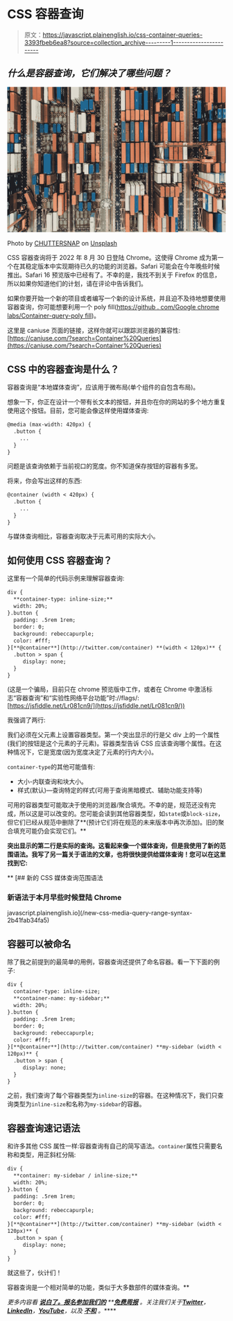 # CSS 容器查询

> 原文：<https://javascript.plainenglish.io/css-container-queries-3393fbeb6ea8?source=collection_archive---------1----------------------->

## *什么是容器查询，它们解决了哪些问题？*

![](img/8e0fd872a381afee1a78fd347e0b76d0.png)

Photo by [CHUTTERSNAP](https://unsplash.com/@chuttersnap?utm_source=medium&utm_medium=referral) on [Unsplash](https://unsplash.com?utm_source=medium&utm_medium=referral)

CSS 容器查询将于 2022 年 8 月 30 日登陆 Chrome。这使得 Chrome 成为第一个在其稳定版本中实现期待已久的功能的浏览器。Safari 可能会在今年晚些时候推出。Safari 16 预览版中已经有了。不幸的是，我找不到关于 Firefox 的信息，所以如果你知道他们的计划，请在评论中告诉我们。

如果你要开始一个新的项目或者编写一个新的设计系统，并且迫不及待地想要使用容器查询，你可能想要利用一个 poly fill([https://github . com/Google chrome labs/Container-query-poly fill](https://github.com/GoogleChromeLabs/container-query-polyfill))。

这里是 caniuse 页面的链接，这样你就可以跟踪浏览器的兼容性:[https://caniuse.com/?search=Container%20Queries](https://caniuse.com/?search=Container%20Queries)

## CSS 中的容器查询是什么？

容器查询是“本地媒体查询”，应该用于微布局(单个组件的自包含布局)。

想象一下，你正在设计一个带有长文本的按钮，并且你在你的网站的多个地方重复使用这个按钮。目前，您可能会像这样使用媒体查询:

```
@media (max-width: 420px) {
  .button {
    ...
  }
}
```

问题是该查询依赖于当前视口的宽度。你不知道保存按钮的容器有多宽。

将来，你会写出这样的东西:

```
@container (width < 420px) {
  .button {
    ...
  }
}
```

与媒体查询相比，容器查询取决于元素可用的实际大小。

## 如何使用 CSS 容器查询？

这里有一个简单的代码示例来理解容器查询:

```
div {
  **container-type: inline-size;**
  width: 20%;
}.button {
  padding: .5rem 1rem;
  border: 0;
  background: rebeccapurple;
  color: #fff;
}[**@container**](http://twitter.com/container) **(width < 120px)** {
  .button > span {
     display: none;
  }
}
```

(这是一个骗局，目前只在 chrome 预览版中工作，或者在 Chrome 中激活标志“容器查询”和“实验性网络平台功能”时://flags/:[https://jsfiddle.net/Lr081cn9/](https://jsfiddle.net/Lr081cn9/))

我强调了两行:

我们必须在父元素上设置容器类型。第一个突出显示的行是父 div 上的一个属性(我们的按钮是这个元素的子元素)。容器类型告诉 CSS 应该查询哪个属性。在这种情况下，它是宽度(因为宽度决定了元素的行内大小)。

`container-type`的其他可能值有:

*   大小-内联查询和块大小。
*   样式(默认)—查询特定的样式(可用于查询黑暗模式、辅助功能支持等)

可用的容器类型可能取决于使用的浏览器/聚合填充。不幸的是，规范还没有完成，所以这是可以改变的。您可能会读到其他容器类型，如`state`或`block-size`，但它们已经从规范中删除了**(预计它们将在规范的未来版本中再次添加)。旧的聚合填充可能仍会实现它们。**

**突出显示的第二行是实际的查询。这看起来像一个媒体查询，但是我使用了新的范围语法。我写了另一篇关于语法的文章，也将很快提供给媒体查询！您可以在这里找到它:**

**[](/new-css-media-query-range-syntax-2b41fab34fa5) [## 新的 CSS 媒体查询范围语法

### 新语法于本月早些时候登陆 Chrome

javascript.plainenglish.io](/new-css-media-query-range-syntax-2b41fab34fa5) 

## 容器可以被命名

除了我之前提到的最简单的用例，容器查询还提供了命名容器。看一下下面的例子:

```
div {
  container-type: inline-size;
  **container-name: my-sidebar;**
  width: 20%;
}.button {
  padding: .5rem 1rem;
  border: 0;
  background: rebeccapurple;
  color: #fff;
}[**@container**](http://twitter.com/container) **my-sidebar (width < 120px)** {
  .button > span {
     display: none;
  }
}
```

之前，我们查询了每个容器类型为`inline-size`的容器。在这种情况下，我们只查询类型为`inline-size`和名称为`my-sidebar`的容器。

## 容器查询速记语法

和许多其他 CSS 属性一样:容器查询有自己的简写语法。`container`属性只需要名称和类型，用正斜杠分隔:

```
div {
  **container: my-sidebar / inline-size;**
  width: 20%;
}.button {
  padding: .5rem 1rem;
  border: 0;
  background: rebeccapurple;
  color: #fff;
}[**@container**](http://twitter.com/container) **my-sidebar (width < 120px)** {
  .button > span {
     display: none;
  }
}
```

就这些了，伙计们！

容器查询是一个相对简单的功能，类似于大多数部件的媒体查询。** 

***更多内容看* [***说白了。报名参加我们的***](https://plainenglish.io/) **[***免费周报***](http://newsletter.plainenglish.io/) *。关注我们关于*[***Twitter***](https://twitter.com/inPlainEngHQ)，[***LinkedIn***](https://www.linkedin.com/company/inplainenglish/)*，*[***YouTube***](https://www.youtube.com/channel/UCtipWUghju290NWcn8jhyAw)*，以及* [***不和***](https://discord.gg/GtDtUAvyhW) *。*****